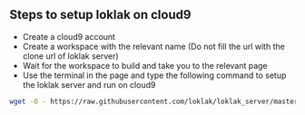 Steps to setup loklak on cloud9
-------------------------------

* Create a cloud9 account
* Create a workspace with the relevant name (Do not fill the url with the clone url of loklak server)
* Wait for the workspace to build and take you to the relevant page
* Use the terminal in the page and type the following command to setup the loklak server and run on cloud9
```bash
wget -O - https://raw.githubusercontent.com/loklak/loklak_server/master/cloud9-setup.sh | bash
```
